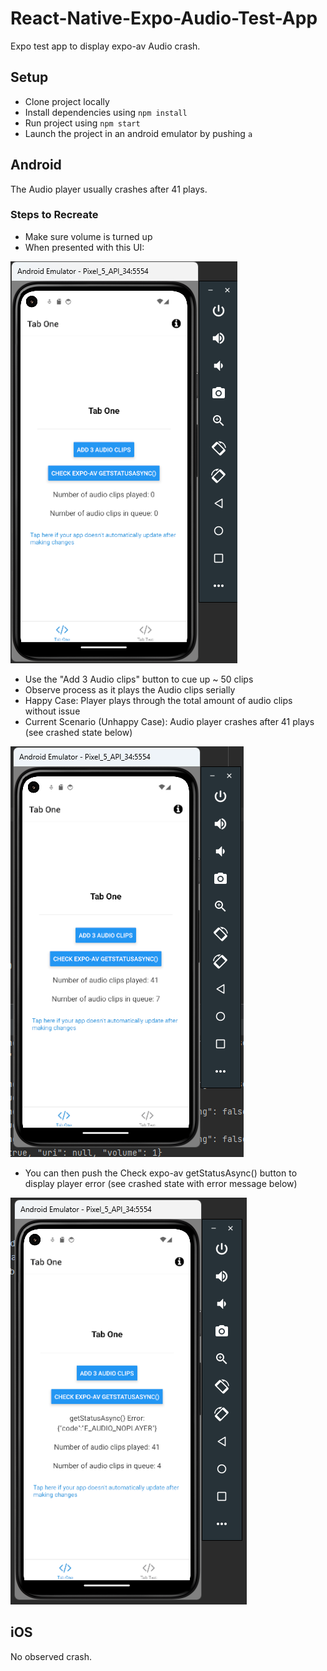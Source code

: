 # React-Native-Expo-Audio-Test-App
Expo test app to display expo-av Audio crash.

## Setup
- Clone project locally
- Install dependencies using `npm install`
- Run project using `npm start`
- Launch the project in an android emulator by pushing `a`

## Android
The Audio player usually crashes after 41 plays.

### Steps to Recreate
- Make sure volume is turned up
- When presented with this UI:

![img_1.png](img_1.png)

- Use the "Add 3 Audio clips" button to cue up ~ 50 clips
- Observe process as it plays the Audio clips serially
- Happy Case: Player plays through the total amount of audio clips without issue
- Current Scenario (Unhappy Case): Audio player crashes after 41 plays (see crashed state below)

![img.png](img.png)

- You can then push the Check expo-av getStatusAsync() button to display player error (see crashed state with error message below)

![img_2.png](img_2.png)

## iOS
No observed crash.
